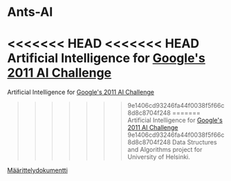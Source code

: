 ﻿Ants-AI
=======
<<<<<<< HEAD
<<<<<<< HEAD
Artificial Intelligence for [Google's 2011 AI Challenge](http://aichallenge.org/)  
=======
Artificial Intelligence for [Google's 2011 AI Challenge](http://aichallenge.org/)
>>>>>>> 9e1406cd93246fa44f0038f5f66c8d8c8704f248
=======
Artificial Intelligence for [Google's 2011 AI Challenge](http://aichallenge.org/)
>>>>>>> 9e1406cd93246fa44f0038f5f66c8d8c8704f248
Data Structures and Algorithms project for University of Helsinki. 

[Määrittelydokumentti](Määrittelydokumentti.pdf)
